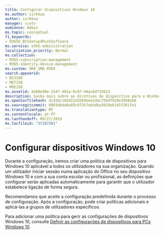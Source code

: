 ```yaml
---
title: Configurar dispositivos Windows 10
ms.author: sirkkuw
author: sirkkuw
manager: scotv
audience: Admin
ms.topic: conceptual
f1_keywords:
- O365E_BCSSetup4PushSoftware
ms.service: o365-administration
localization_priority: Normal
ms.collection:
- M365-subscription-management
- M365-identity-device-management
ms.custom: OKR_SMB_M365
search.appverid:
- BCS160
- MET150
- MOE150
ms.assetid: da60e08e-2547-491a-9c97-94ac6d715623
description: Saiba mais sobre as diretivas de dispositivo para o Windows 10 que se aplicam a todos os usuários em sua organização.
ms.openlocfilehash: dc43dc105d222d269eea1dac75b4f920e3960eb0
ms.sourcegitcommit: 6003d6da0a85c97357eb3dba3918eb145f381fe1
ms.translationtype: MT
ms.contentlocale: pt-PT
ms.lasthandoff: 09/27/2019
ms.locfileid: "37287501"
---
```

# <a name="configure-windows-10-devices"></a>Configurar dispositivos Windows 10

Durante a configuração, iremos criar uma política de dispositivos para Windows 10 aplicável a todos os utilizadores na sua organização. Quando um utilizador iniciar sessão numa aplicação do Office no seu dispositivo Windows 10 e com a sua conta escolar ou profissional, as definições que configurar serão aplicadas automaticamente para garantir que o utilizador estabelece ligação de forma segura.
  
Recomendamos que aceite a configuração predefinida durante o processo de configuração. Após a configuração, pode criar políticas adicionais e aplicá-las a grupos de utilizadores específicos.
  
Para adicionar uma política para gerir as configurações de dispositivos Windows 10, consulte [Definir as configurações de dispositivos para PCs Windows 10](protection-settings-for-windows-10-pcs.md).
  

